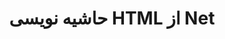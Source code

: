 ---
############################# Static ############################
layout: "auto-gen-annotation"

############################# Head ############################
head_title: "Net HTML Annotation API Annotate در سی شارپ"
head_description: "Net API برای ایجاد و حاشیه نویسی انواع حاشیه نویسی محبوب از HTML، تصاویر، نقشه ها و فرمت های فایل سند."

############################# Header ############################
title: "حاشیه نویسی HTML از Net"
description: ""
bg_image: "https://cms.admin.containerize.com/templates/aspose/App_Themes/V3/images/bg/header1.png"
bg_overlay: false
button:
    enable: true
    icon: "fas fa-arrow-down"
    label: "دانلود نسخه آزمایشی رایگان"
    link: "https://downloads.groupdocs.com/annotation/net"

############################# About ############################
about:
    enable: true
    title: "درباره GroupDocs.Annotation برای Net API"
    content: |
        GroupDocs.Annotation برای Net API کتابخانه ای است که به شما امکان می دهد حاشیه نویسی را به PDF، Word و سایر اسناد در مک، ویندوز یا اوبونتو اضافه کنید. [GroupDocs.Annotation for Net](/annotation/net) یک Net API بومی برای] مدیریت حاشیه نویسی با پشتیبانی جامع برای ایجاد، افزودن، ویرایش، حذف، استخراج و صادر کردن حاشیه نویسی از تصاویر و اسناد مختلف دیگر است. فهرست کامل قالب‌های سند پشتیبانی‌شده را می‌توانید در این [صفحه] ببینید](https://docs.groupdocs.com/annotation/net/supported-document-formats/).
        این کتابخانه به شما امکان می دهد نه تنها با سند HTML بلکه با بسیاری از اسناد دیگر مانند Word، Excel، PowerPoint، Outlook ایمیل ها، Visio، Adobe، OpenDocument، OpenOffice، Photoshop، AutoCad و بسیاری دیگر کار کنید.
        GroupDocs.Annotation for Net API به شما امکان می دهد یادداشت های جدید ایجاد و اضافه کنید، حاشیه نویسی ها را ویرایش کنید، نظرات، حاشیه نویسی را استخراج کنید و آنها را از اسناد حذف کنید. این کتابخانه از 13 نوع حاشیه نویسی مختلف پشتیبانی می کند، از جمله متن، چند خط، ناحیه، زیر خط، نقطه، واترمارک، پیکان، بیضی، جایگزینی متن، فاصله، فیلد متن، ویرایش منابع در PDF، HTML، اسناد Microsoft Word، صفحات گسترده، نمودارها، ارائه ها، نقشه ها، تصاویر و بسیاری از فرمت های فایل دیگر.
        مثال (لطفاً به زیر مراجعه کنید) کار با سند HTML را نشان می دهد، در این مثال می توانید مراحل اصلی نحوه کار با GroupDocs را مشاهده کنید. حاشیه نویسی: راه اندازی مجوز، باز کردن سندی که می خواهید با آن کار کنید، ایجاد یک حاشیه نویسی، اضافه کردن اشیاء داده برای تنظیم ویژگی های حاشیه نویسی با توجه به نیاز شما و ذخیره نتیجه در مکان مورد نیاز. همچنین می‌توانید جزئیات بیشتری از ویژگی‌های پشتیبانی‌شده در [صفحه] [github ما](https://github.com/groupdocs-annotation/GroupDocs.Annotation-for-.NET) یا در محصول ما [اسناد](https://docs.groupdocs.com/annotation/net/getting-started/) داشته باشید.

############################# Steps ############################
howTo_Add:
steps_Add:
    enable: true
    title_left: "مراحل افزودن حاشیه نویسی به HTML در Net"
    content_left: |
        [GroupDocs.Annotation](/annotation/net/) با اجرای چند مرحله آسان، افزودن انواع حاشیه نویسی به فایل های HTML در هر برنامه مبتنی بر شبکه را برای توسعه دهندگان Net آسان می کند.
        *   اشیاء Reply را با نظر و تاریخ ایجاد کنید.
        *   شی AreaAnnotation ایجاد کنید، گزینه های ناحیه را تنظیم کنید و پاسخ ها را اضافه کنید.
        *   شی Annotator ایجاد کنید و حاشیه نویسی ناحیه را اضافه کنید.
        *   ذخیره فایل خروجی
    title_right: "سیستم مورد نیاز"
    content_right: |
        GroupDocs.Annotation برای API های Net در همه سیستم عامل ها و سیستم عامل های اصلی پشتیبانی می شود. لطفا قبل از اجرای کد زیر، از نصب پیش نیازهای زیر بر روی سیستم خود اطمینان حاصل کنید.
        *   سیستم عامل: مایکروسافت ویندوز، لینوکس، MacOS
        *   محیط های توسعه: Visual Studio، Xamarin، MonoDevelop
        *   فریم‌ورک‌ها: NET Framework، NET Standard، NET Core، Mono
        *   آخرین نسخه GroupDocs.Annotation را برای NET از [NuGet] دانلود کنید (https://www.nuget.org/packages/groupdocs.annotation)

############################# Preview ############################
preview_Add:
    enable: true
    title: پیش نمایش حاشیه نویسی و نمونه کد
    content: |
        ![Annotation preview image](https://docs.groupdocs.com/annotation/java/images/add-text-field-annotation.png)
    code: |
        ```cs
        //Add text field annotation to the document from local disk
        using (Annotator annotator = new Annotator("input.bmp"))
        {
            TextFieldAnnotation textField = new TextFieldAnnotation
            {
                BackgroundColor = 65535,
                Box = new Rectangle(100, 100, 100, 100),
                CreatedOn = DateTime.Now,
                Text = "Some text",
                FontColor = 65535,
                FontSize = 12,
                Message = "This is text field annotation",
                Opacity = 0.7,
                PageNumber = 0,
                PenStyle = PenStyle.Dot,
                PenWidth = 3,
                FontFamily = "Arial",
                TextHorizontalAlignment = HorizontalAlignment.Center,
                Replies = new List
                {
                    new Reply
                    {
                        Comment = "First comment",
                        RepliedOn = DateTime.Now
                    },
                    new Reply
                    {
                        Comment = "Second comment",
                        RepliedOn = DateTime.Now
                    }
                }
            };
            annotator.Add(textField);
            annotator.Save("result.bmp");
        }
        ```

############################# Steps ############################
howTo_Remove:
steps_Remove:
    enable: true
    title_left: "مراحل حذف حاشیه نویسی از HTML در Net"
    content_left: |
        [GroupDocs.Annotation](/annotation/net/) با اجرای چند مرحله آسان، حذف جزئیات حاشیه نویسی از فایل های HTML در هر برنامه مبتنی بر شبکه را برای توسعه دهندگان Net آسان تر می کند.
        *   اشیاء Reply را با نظر و تاریخ ایجاد کنید.
        *   آبجکت SaveOptions را نمونه برداری کنید و AnnotationTypes = AnnotationType.None را تنظیم کنید.
        *   فراخوانی روش ذخیره با مسیر سند حاصل یا جریان و شی SaveOptions.

############################# Preview ############################
preview_Remove:
    enable: true
    code: |
        ```cs
        // 1- How to remove annotation from document using annotation index
        
        using (Annotator annotator = new Annotator("result.bmp"))
        {
            annotator.Remove(0);
            annotator.Save("removed.bmp");
        }
        
        // 2- How to remove annotation from document using annotation object
        
        using (Annotator annotator = new Annotator("result.bmp"))
        {
            var tmp = annotator.Get();
            annotator.Remove(tmp[0]);
            annotator.Save("removed.bmp");
        }
        
        // 3- How to remove some annotations from document using list of ID’s
        
        using (Annotator annotator = new Annotator("result.bmp"))
        {
            var idList = new List{1, 2, 3};
            annotator.Remove(idList);
            annotator.Save("removed.bmp");
        }
        
        // 4- How to remove some annotations from document using list of annotations
        
        using (Annotator annotator = new Annotator("result.bmp"))
        {
            var tmp = annotator.Get();
            annotator.Remove(tmp);
            annotator.Save("removed.bmp");
        }
        ```

############################# Steps ############################
howTo_Edit:
steps_Edit:
    enable: true
    title_left: "مراحل ویرایش حاشیه نویسی از HTML در Net"
    content_left: |
        [GroupDocs.Annotation](/annotation/net/) با اجرای چند مرحله آسان، به‌روزرسانی ویژگی‌های حاشیه‌نویسی مختلف از فایل‌های HTML در هر برنامه مبتنی بر شبکه را برای توسعه‌دهندگان Net آسان‌تر می‌کند.
        *   شی Annotator با مسیر سند ورودی یا جریان با LoadOptions نمونه با ImportAnnotations = درست است.
        *   مقداری پیاده سازی AnnotationBase ایجاد کنید و شناسه حاشیه نویسی موجود را تنظیم کنید (اگر حاشیه نویسی با آن شناسه یافت نشد، چیزی تغییر نخواهد کرد) یا لیست مسیر حاشیه نویسی ها (همه حاشیه نویسی های موجود حذف خواهند شد).
        *   فراخوانی روش به روز رسانی شی Annotator با حاشیه نویسی ارسال شده.
        *   فراخوانی روش ذخیره با مسیر سند حاصل یا جریان و شی SaveOptions.

############################# Preview ############################
preview_Edit:
    enable: true
    code: |
        ```cs
        // open annotated document
        using (Annotator annotator = new Annotator("result.bmp"))
        {
            //assuming we are going to change some properties of existing annotation
                AreaAnnotation updated = new AreaAnnotation
                    {
                            // It's important to set existed annotation Id
                            Id = 1,
                            BackgroundColor = 255,
                            Box = new Rectangle(0, 0, 50, 200),
                            CreatedOn = DateTime.Now,
                            Message = "This is updated annotation",
                            Replies = new List
                            {
                                new Reply
                                {
                                    Comment = "Updated first comment",
                                    RepliedOn = DateTime.Now
                                },
                                new Reply
                                {
                                    Comment = "Updated second comment",
                                    RepliedOn = DateTime.Now
                                }
                            }
                        };
                // update annotation
                annotator.Update(updated);
                annotator.Save("result.bmp");
        }
        ```

############################# Steps ############################
howTo_Extract:
steps_Extract:
    enable: true
    title_left: "مراحل استخراج حاشیه نویسی از HTML در Net"
    content_left: |
        [GroupDocs.Annotation](/annotation/net/) با اجرای چند مرحله آسان، حاشیه نویسی اسناد و استخراج اطلاعات حاشیه نویسی از فایل های HTML را برای توسعه دهندگان Net آسان می کند.
        *   اشیاء Reply را با نظر و تاریخ ایجاد کنید.
        *   شی LoadOptions را Instantiate کنید و SetImportAnnotations را با آرگومان واقعی فراخوانی کنید.
        *   متغیر را با نوع List تعریف کنید.
        *   روش دریافت را فراخوانی کنید و نتیجه را به متغیر بالا برگردانید.

############################# Preview ############################
preview_Extract:
    enable: true
    code: |
        ```cs
        // for using this example input file ("annotated.bmp") must be with annotations
        using (Annotator annotator = new Annotator("annotated.bmp"))
        {
            List annotations = annotator.Get();
            XmlSerializer formatter = new XmlSerializer(typeof(List));
            using (FileStream fs = new FileStream("annotations.xml", FileMode.Create))
            {
                fs.SetLength(0);
                formatter.Serialize(fs, annotations);
            }
        }
        ```

############################# Demos ############################
demos:
    enable: true
    title: "دموهای زنده برای افزودن، حذف، ویرایش، استخراج حاشیه نویسی به اسناد و تصاویر"
    content: |
        همین حالا با مراجعه به وب سایت [GroupDocs.Annotation Live Demos](https://products.groupdocs.app/annotation/family)، یادداشت ها را به فایل HTML اضافه، حذف، ویرایش و استخراج کنید. نسخه ی نمایشی زنده دارای مزایای زیر است

############################# About Formats ############################
about_formats:
    enable: true
    format:
        # format loop
        - icon: "far fa-file-html"
          title: "درباره فرمت فایل HTML"
          content: |
            HTML (Hyper Text Markup Language) پسوندی برای صفحات وب است که برای نمایش در مرورگرها ایجاد شده است. HTML که به عنوان زبان وب شناخته می شود، با الزامات اطلاعاتی جدید برای نمایش بخشی از صفحات وب تکامل یافته است. آخرین نوع به نام HTML 5 شناخته می شود که انعطاف پذیری زیادی را برای کار با زبان می دهد. صفحات HTML یا از سرور دریافت می شوند، جایی که میزبانی می شوند، یا می توانند از سیستم محلی بارگیری شوند. هر صفحه HTML از عناصر HTML مانند فرم ها، متن، تصاویر، انیمیشن ها، لینک ها و غیره تشکیل شده است. این عناصر با برچسب هایی مانند img، a، p و چندین برچسب دیگر که هر تگ شروع و پایان دارد نشان داده می شود. همچنین می تواند برنامه هایی را که به زبان های برنامه نویسی نوشته شده اند مانند جاوا اسکریپت و برگه های سبک (CSS) برای نمایش طرح کلی جاسازی کند.

          link: "https://docs.fileformat.com/image/html/"

############################# More Formats ############################
more_formats:
    enable: true
    title: "کار با سایر فرمت های سند محبوب"
    content: |
        ویژگی های حاشیه نویسی را از برخی از فرمت های فایل محبوب همانطور که در زیر ذکر شده است به روز کنید.
    format:
        # format loop
        - name: "Annotate PDF document"
          link: "https://products.groupdocs.com/annotation/net/pdf/"
          description: "Adobe Portable Document Format"

        # format loop
        - name: "Annotate DOC document"
          link: "https://products.groupdocs.com/annotation/net/doc/"
          description: "Microsoft Word Document"

        # format loop
        - name: "Annotate DOCM document"
          link: "https://products.groupdocs.com/annotation/net/docm/"
          description: "Microsoft Word Macro-Enabled Document"

        # format loop
        - name: "Annotate DOCX document"
          link: "https://products.groupdocs.com/annotation/net/docx/"
          description: "Microsoft Word Open XML Document"

        # format loop
        - name: "Annotate DOT document"
          link: "https://products.groupdocs.com/annotation/net/dot/"
          description: "Microsoft Word Document Template"

        # format loop
        - name: "Annotate DOTX document"
          link: "https://products.groupdocs.com/annotation/net/dotx/"
          description: "Word Open XML Document Template"

        # format loop
        - name: "Annotate RTF document"
          link: "https://products.groupdocs.com/annotation/net/rtf/"
          description: "Rich Text Document"

        # format loop
        - name: "Annotate ODT document"
          link: "https://products.groupdocs.com/annotation/net/odt/"
          description: "Open Document Text"

        # format loop
        - name: "Annotate XLS document"
          link: "https://products.groupdocs.com/annotation/net/xls/"
          description: "Microsoft Excel Binary File Format"

        # format loop
        - name: "Annotate XLSX document"
          link: "https://products.groupdocs.com/annotation/net/xlsx/"
          description: "Microsoft Excel Open XML Spreadsheet"

        # format loop
        - name: "Annotate XLSM document"
          link: "https://products.groupdocs.com/annotation/net/xlsm/"
          description: "Microsoft Excel Macro-Enabled Spreadsheet"

        # format loop
        - name: "Annotate XLSB document"
          link: "https://products.groupdocs.com/annotation/net/xlsb/"
          description: "Microsoft Excel Binary Worksheet"

        # format loop
        - name: "Annotate ODS document"
          link: "https://products.groupdocs.com/annotation/net/ods/"
          description: "Open Document Spreadsheet"

        # format loop
        - name: "Annotate PPT document"
          link: "https://products.groupdocs.com/annotation/net/ppt/"
          description: "PowerPoint Presentation"

        # format loop
        - name: "Annotate PPTX document"
          link: "https://products.groupdocs.com/annotation/net/pptx/"
          description: "PowerPoint Open XML Presentation"

        # format loop
        - name: "Annotate PPSX document"
          link: "https://products.groupdocs.com/annotation/net/ppsx/"
          description: "PowerPoint Open XML Slide Show"

        # format loop
        - name: "Annotate POTM document"
          link: "https://products.groupdocs.com/annotation/net/potm/"
          description: "Microsoft PowerPoint Template"

        # format loop
        - name: "Annotate PPTM document"
          link: "https://products.groupdocs.com/annotation/net/pptm/"
          description: "Microsoft PowerPoint Presentation"

        # format loop
        - name: "Annotate PPS document"
          link: "https://products.groupdocs.com/annotation/net/pps/"
          description: "Microsoft PowerPoint 97-2003 Slide Show"

        # format loop
        - name: "Annotate ODP document"
          link: "https://products.groupdocs.com/annotation/net/odp/"
          description: "OpenDocument Presentation"

        # format loop
        - name: "Annotate HTML document"
          link: "https://products.groupdocs.com/annotation/net/html/"
          description: "HyperText Markup Language"

        # format loop
        - name: "Annotate TIFF document"
          link: "https://products.groupdocs.com/annotation/net/tiff/"
          description: "Tagged Image File Format"

        # format loop
        - name: "Annotate JPEG document"
          link: "https://products.groupdocs.com/annotation/net/jpeg/"
          description: "JPEG Image"

        # format loop
        - name: "Annotate PNG document"
          link: "https://products.groupdocs.com/annotation/net/png/"
          description: "Portable Network Graphic"

        # format loop
        - name: "Annotate EML document"
          link: "https://products.groupdocs.com/annotation/net/eml/"
          description: "E-mail Message"

        # format loop
        - name: "Annotate MSG document"
          link: "https://products.groupdocs.com/annotation/net/msg/"
          description: "Microsoft Outlook E-mail Message"

        # format loop
        - name: "Annotate VSD document"
          link: "https://products.groupdocs.com/annotation/net/vsd/"
          description: "Microsoft Visio 2003-2010 Drawing"

        # format loop
        - name: "Annotate VSDX document"
          link: "https://products.groupdocs.com/annotation/net/vsdx/"
          description: "Microsoft Visio Drawing"

        # format loop
        - name: "Annotate VSS document"
          link: "https://products.groupdocs.com/annotation/net/vss/"
          description: "Microsoft Visio 2003-2010 Stencil"

        # format loop
        - name: "Annotate VST document"
          link: "https://products.groupdocs.com/annotation/net/vst/"
          description: "Microsoft Visio 2013 Stencil"

        # format loop
        - name: "Annotate DWG document"
          link: "https://products.groupdocs.com/annotation/net/dwg/"
          description: "Autodesk Design Data Formats"

        # format loop
        - name: "Annotate DXF document"
          link: "https://products.groupdocs.com/annotation/net/dxf/"
          description: "AutoCAD Drawing Interchange"

        # format loop
        - name: "Annotate DCM document"
          link: "https://products.groupdocs.com/annotation/net/dcm/"
          description: "Digital Imaging and Communications in Medicine"

        # format loop
        - name: "Annotate WMF document"
          link: "https://products.groupdocs.com/annotation/net/wmf/"
          description: "Windows Metafile"

        # format loop
        - name: "Annotate EMF document"
          link: "https://products.groupdocs.com/annotation/net/emf/"
          description: "Enhanced Metafile Format"


############################# Back to top ###############################
back_to_top:
    enable: true
---